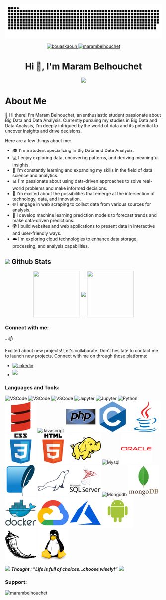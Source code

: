 <!--- snake -->
<div align="center">
  <img  src="https://github.com/1999AZZAR/1999AZZAR/blob/readme/resources/img/grid-snake.svg"
       alt="snake" /></a>
</div>
<p align="center">
	<a href="https://github.com/FirasKahlaoui">
		<img src="https://komarev.com/ghpvc/?username=marambelhouchet&label=Profile%20views&color=0e75b6&style=flat" alt="bouaskaoun" />
	</a>
	<a href="https://github.com/marambelhouchet">
		<img src="https://img.shields.io/github/followers/marambelhouchet?label=Followers" alt="marambelhouchet" />
	</a>
</p>
<h1 align="center">Hi 👋, I'm Maram Belhouchet</h1>
<p align="center" style="color: pink;">
  <a href="https://github.com/DenverCoder1/readme-typing-svg">
   <img src="https://readme-typing-svg.herokuapp.com?font=Time+New+Roman&color=pink&size=25&center=true&vCenter=true&width=600&height=100&lines=Welcome+everybody..&hearts;++;Self-taught+Data+Analyst,;Computer+Science+(Big+Data)+Student,;JavaScript,+Python,+and+Java+Enthusiast,;Active+Learner/Researcher,;Passionate+about+New+Technologies..<3">
  </a>
</p>
<h1>About Me</h1>

<p>👋 Hi there! I'm Maram Belhouchet, an enthusiastic student passionate about Big Data and Data Analysis. Currently pursuing my studies in Big Data and Data Analysis, I'm deeply intrigued by the world of data and its potential to uncover insights and drive decisions.</p>

<p>Here are a few things about me:</p>

- 🎓 I'm a student specializing in Big Data and Data Analysis.
- 💻 I enjoy exploring data, uncovering patterns, and deriving meaningful insights.
- 🌱 I'm constantly learning and expanding my skills in the field of data science and analytics.
- 📊 I'm passionate about using data-driven approaches to solve real-world problems and make informed decisions.
- 🚀 I'm excited about the possibilities that emerge at the intersection of technology, data, and innovation.
- 🌐 I engage in web scraping to collect data from various sources for analysis.
- 🤖 I develop machine learning prediction models to forecast trends and make data-driven predictions.
- 🌍 I build websites and web applications to present data in interactive and user-friendly ways.
- ☁️ I'm exploring cloud technologies to enhance data storage, processing, and analysis capabilities.




## <img src="https://media.giphy.com/media/iY8CRBdQXODJSCERIr/giphy.gif" width="35"><b> Github Stats </b>
<p align="center">
  <img align="center" height="150" width="150" src="https://encrypted-tbn0.gstatic.com/images?q=tbn:ANd9GcTZLgks5cS1YtywSW5mLlMnAVGI2NGUzCKCdYyZcZWzBg&s">
 <img align="center" src="https://github-readme-streak-stats.herokuapp.com/?user=Marambelhouchet&theme=Cobalt&hide_border=true&background=000000&stroke=130F40&ring=7A7ADB&fire=2234AE&currStreakLabel=7A7ADB&sideNums=D3D3D3&currStreakNum=7A7ADB&sideLabels=D3D3D3&dates=D3D3D3" />
<img align="center" height="150" width="150" src="https://encrypted-tbn0.gstatic.com/images?q=tbn:ANd9GcTZLgks5cS1YtywSW5mLlMnAVGI2NGUzCKCdYyZcZWzBg&s">

</p>

 </div><h3 align="left">Connect with me:</h3> - 📫<div align='left'>
<p>Excited about new projects! Let's collaborate. Don't hesitate to contact me to launch new projects.  Connect with me on through those platforms:</p>
<ul>

<li>
<a href="https://www.linkedin.com/in/maram-belhouchet-4a9b5a252/" target="_blank">
<img src="https://img.shields.io/badge/linkedin:  marambelhouchet-%2300acee.svg?color=405DE6&style=for-the-badge&logo=linkedin&logoColor=white" alt=linkedin style="margin-bottom: 5px;"/>
</a>
</li>

<li>
<a href="mailto:marambelhouchet625@gmail.com" target="_blank">
<img src="https://img.shields.io/badge/gmail:  marambelhouchet-%23EA4335.svg?style=for-the-badge&logo=gmail&logoColor=white" t=mail style="margin-bottom: 5px;" />
</a>
</li>
	
</ul>
</div>


<h3 align="left">Languages and Tools:</h3>
<p align="left">
  
  <img src="https://camo.githubusercontent.com/ef4c338d2e835e7b6ecbb2bae2d2b973478827f6d37a1060d3814e6cb5d94fa6/68747470733a2f2f7777772e766563746f726c6f676f2e7a6f6e652f6c6f676f732f6b6167676c652f6b6167676c652d617232312e737667" alt="VSCode" width="100" height="100"/>
  <img src="https://cdn.icon-icons.com/icons2/2107/PNG/512/file_type_vscode_icon_130084.png" alt="VSCode" width="100" height="100"/>
   <img src="https://camo.githubusercontent.com/19fa1e44a1afb4c78ba0502fa9a35a4548b92a5993070e45f99cc6fa52b6a35b/68747470733a2f2f7777772e766563746f726c6f676f2e7a6f6e652f6c6f676f732f6170616368655f737061726b2f6170616368655f737061726b2d617232312e737667" alt="VSCode" width="100" height="100"/>
   <img src="https://camo.githubusercontent.com/48a026f4399514afed27e76efb9f48e139a0ba4b613d933a8c7a094dc1da475c/68747470733a2f2f74656368737461636b2d67656e657261746f722e76657263656c2e6170702f72656163742d69636f6e2e737667" alt="Jupyter" width="100" height="100"/>
  <img src="https://upload.wikimedia.org/wikipedia/commons/thumb/3/38/Jupyter_logo.svg/1200px-Jupyter_logo.svg.png" alt="Jupyter" width="100" height="100"/>
<img src="https://camo.githubusercontent.com/52ec9548f75773e7841dd77f89a654e8a0bc2cce02da2eb43f84240f50351512/68747470733a2f2f74656368737461636b2d67656e657261746f722e76657263656c2e6170702f707974686f6e2d69636f6e2e737667" alt="Python" width="100" height="100"/>
<img src="https://raw.githubusercontent.com/teamedwardforever/Readme-Generator/71f25dd8b98329b168142a6b782a107b75eab178/svg/Skills/Languages/scala-original.svg" alt="Scala" width="100" height="100"/>
<img src="https://camo.githubusercontent.com/0418a2bf25601cc5d8fae74f654b10d5734360ff2b1bb3b2fea4bb086baf5586/68747470733a2f2f74656368737461636b2d67656e657261746f722e76657263656c2e6170702f6a732d69636f6e2e737667" alt="Javascript" width="100" height="100"/>
<img src="https://raw.githubusercontent.com/teamedwardforever/Readme-Generator/71f25dd8b98329b168142a6b782a107b75eab178/svg/Skills/Languages/php-original.svg" alt="PHP" width="100" height="100"/>
<img src="https://raw.githubusercontent.com/teamedwardforever/Readme-Generator/71f25dd8b98329b168142a6b782a107b75eab178/svg/Skills/Languages/c-original.svg" alt="C" width="100" height="100"/>
<img src="https://raw.githubusercontent.com/teamedwardforever/Readme-Generator/71f25dd8b98329b168142a6b782a107b75eab178/svg/Skills/Languages/java-original.svg" alt="Java" width="100" height="100"/>
<img src="https://raw.githubusercontent.com/teamedwardforever/Readme-Generator/71f25dd8b98329b168142a6b782a107b75eab178/svg/Skills/Frontend/css3-original-wordmark.svg" alt="Css" width="100" height="100"/>
<img src="https://raw.githubusercontent.com/teamedwardforever/Readme-Generator/71f25dd8b98329b168142a6b782a107b75eab178/svg/Skills/Frontend/html5-original-wordmark.svg" alt="HTML" width="100" height="100"/>
<img src="https://raw.githubusercontent.com/teamedwardforever/Readme-Generator/71f25dd8b98329b168142a6b782a107b75eab178/svg/Skills/Backend/apache_hadoop-icon.svg" alt="Hadoop" width="100" height="100"/>
<img src="https://camo.githubusercontent.com/69fa8ed185f6026de241b4a3eb05855be4660cbc2d36f01b9e9b64e32e0472da/68747470733a2f2f74656368737461636b2d67656e657261746f722e76657263656c2e6170702f6d7973716c2d69636f6e2e737667" alt="Mysql" width="100" height="100"/>
<img src="https://raw.githubusercontent.com/teamedwardforever/Readme-Generator/71f25dd8b98329b168142a6b782a107b75eab178/svg/Skills/Database/oracle-original.svg" alt="Oracle" width="100" height="100"/>
<img src="https://raw.githubusercontent.com/teamedwardforever/Readme-Generator/71f25dd8b98329b168142a6b782a107b75eab178/svg/Skills/Database/sqlite-icon.svg" alt="Sqlite" width="100" height="100"/>
<img src="https://raw.githubusercontent.com/teamedwardforever/Readme-Generator/71f25dd8b98329b168142a6b782a107b75eab178/svg/Skills/Database/mariadb-icon.svg" alt="Mariadb" width="100" height="100"/>
<img src="https://raw.githubusercontent.com/teamedwardforever/Readme-Generator/71f25dd8b98329b168142a6b782a107b75eab178/svg/Skills/Database/microsoft-sql-server-logo.svg" alt="Microsoft Sql Server" width="100" height="100"/>
<img src="https://camo.githubusercontent.com/98e50820fe0546b10175898bb6977c86cc6aa2f0cd222d4c87c6f1f6c19e1823/68747470733a2f2f7777772e766563746f726c6f676f2e7a6f6e652f6c6f676f732f7562756e74752f7562756e74752d617232312e737667" alt="Mongodb" width="100" height="100"/>
<img src="https://raw.githubusercontent.com/teamedwardforever/Readme-Generator/71f25dd8b98329b168142a6b782a107b75eab178/svg/Skills/Database/mongodb-original-wordmark.svg" alt="Mongodb" width="100" height="100"/>
<img src="https://raw.githubusercontent.com/teamedwardforever/Readme-Generator/71f25dd8b98329b168142a6b782a107b75eab178/svg/Skills/Devops/docker-original-wordmark.svg" alt="Docker" width="100" height="100"/>
<img src="https://raw.githubusercontent.com/teamedwardforever/Readme-Generator/71f25dd8b98329b168142a6b782a107b75eab178/svg/Skills/Devops/google_cloud-icon.svg" alt="Google Cloud" width="100" height="100"/>
<img src="https://raw.githubusercontent.com/teamedwardforever/Readme-Generator/71f25dd8b98329b168142a6b782a107b75eab178/svg/Skills/Devops/microsoft_azure-icon.svg" alt="Microsoft Azure" width="100" height="100"/>
<img src="https://raw.githubusercontent.com/teamedwardforever/Readme-Generator/71f25dd8b98329b168142a6b782a107b75eab178/svg/Skills/Mobile/android-original-wordmark.svg" alt="Android" width="100" height="100"/>
<img src="https://raw.githubusercontent.com/teamedwardforever/Readme-Generator/71f25dd8b98329b168142a6b782a107b75eab178/svg/Skills/Framework/pocoo_flask-icon.svg" alt="Flask" width="100" height="100"/>
<img src="https://raw.githubusercontent.com/teamedwardforever/Readme-Generator/71f25dd8b98329b168142a6b782a107b75eab178/svg/Skills/Other/linux-original.svg" alt="Linux" width="100" height="100"/>
</p>
<img src="https://media.giphy.com/media/gH3LO09IOiZIqePwv9/giphy.gif" width="50" /> <b><i align="center">Thought : "Life is full of choices…choose wisely!”</i></b> <img src="https://media.giphy.com/media/qjqUcgIyRjsl2/giphy.gif" width="50" />
<h3 align="left">Support:</h3>
<p><a href="https://ko-fi.com/marambelhouchet"> <img align="left" src="https://cdn.ko-fi.com/cdn/kofi3.png?v=3" height="50" width="210" alt="marambelhouchet" /></a></p><br><br>

